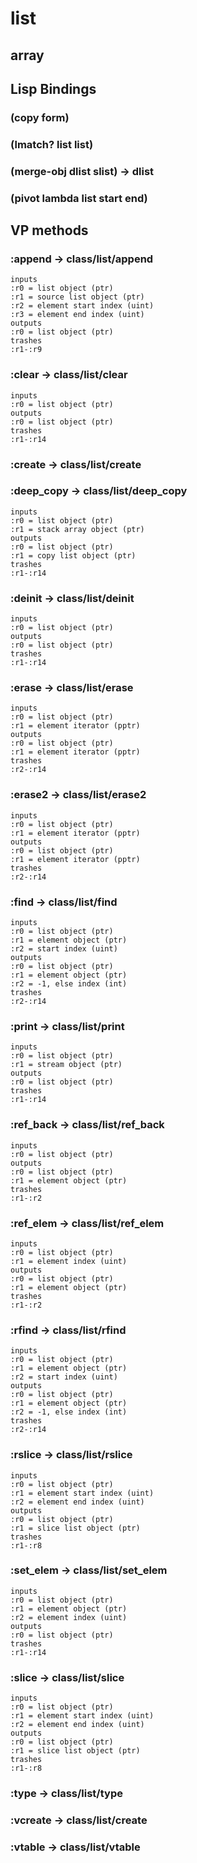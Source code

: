 # list

## array

## Lisp Bindings

### (copy form)

### (lmatch? list list)

### (merge-obj dlist slist) -> dlist

### (pivot lambda list start end)

## VP methods

### :append -> class/list/append

```code
inputs
:r0 = list object (ptr)
:r1 = source list object (ptr)
:r2 = element start index (uint)
:r3 = element end index (uint)
outputs
:r0 = list object (ptr)
trashes
:r1-:r9
```

### :clear -> class/list/clear

```code
inputs
:r0 = list object (ptr)
outputs
:r0 = list object (ptr)
trashes
:r1-:r14
```

### :create -> class/list/create

### :deep_copy -> class/list/deep_copy

```code
inputs
:r0 = list object (ptr)
:r1 = stack array object (ptr)
outputs
:r0 = list object (ptr)
:r1 = copy list object (ptr)
trashes
:r1-:r14
```

### :deinit -> class/list/deinit

```code
inputs
:r0 = list object (ptr)
outputs
:r0 = list object (ptr)
trashes
:r1-:r14
```

### :erase -> class/list/erase

```code
inputs
:r0 = list object (ptr)
:r1 = element iterator (pptr)
outputs
:r0 = list object (ptr)
:r1 = element iterator (pptr)
trashes
:r2-:r14
```

### :erase2 -> class/list/erase2

```code
inputs
:r0 = list object (ptr)
:r1 = element iterator (pptr)
outputs
:r0 = list object (ptr)
:r1 = element iterator (pptr)
trashes
:r2-:r14
```

### :find -> class/list/find

```code
inputs
:r0 = list object (ptr)
:r1 = element object (ptr)
:r2 = start index (uint)
outputs
:r0 = list object (ptr)
:r1 = element object (ptr)
:r2 = -1, else index (int)
trashes
:r2-:r14
```

### :print -> class/list/print

```code
inputs
:r0 = list object (ptr)
:r1 = stream object (ptr)
outputs
:r0 = list object (ptr)
trashes
:r1-:r14
```

### :ref_back -> class/list/ref_back

```code
inputs
:r0 = list object (ptr)
outputs
:r0 = list object (ptr)
:r1 = element object (ptr)
trashes
:r1-:r2
```

### :ref_elem -> class/list/ref_elem

```code
inputs
:r0 = list object (ptr)
:r1 = element index (uint)
outputs
:r0 = list object (ptr)
:r1 = element object (ptr)
trashes
:r1-:r2
```

### :rfind -> class/list/rfind

```code
inputs
:r0 = list object (ptr)
:r1 = element object (ptr)
:r2 = start index (uint)
outputs
:r0 = list object (ptr)
:r1 = element object (ptr)
:r2 = -1, else index (int)
trashes
:r2-:r14
```

### :rslice -> class/list/rslice

```code
inputs
:r0 = list object (ptr)
:r1 = element start index (uint)
:r2 = element end index (uint)
outputs
:r0 = list object (ptr)
:r1 = slice list object (ptr)
trashes
:r1-:r8
```

### :set_elem -> class/list/set_elem

```code
inputs
:r0 = list object (ptr)
:r1 = element object (ptr)
:r2 = element index (uint)
outputs
:r0 = list object (ptr)
trashes
:r1-:r14
```

### :slice -> class/list/slice

```code
inputs
:r0 = list object (ptr)
:r1 = element start index (uint)
:r2 = element end index (uint)
outputs
:r0 = list object (ptr)
:r1 = slice list object (ptr)
trashes
:r1-:r8
```

### :type -> class/list/type

### :vcreate -> class/list/create

### :vtable -> class/list/vtable

